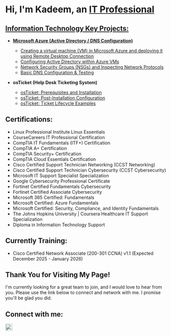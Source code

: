 <h1>Hi, I'm Kadeem, an <a href="https://linkedin.com/in/kadeem-charles-in">IT Professional </h1>

<h2> Information Technology Key Projects:</h2>

- <b>Microsoft Azure (Active Directory / DNS Configuration)</b>
  - [Creating a virtual machine (VM) in Microsoft Azure and deploying it using Remote Desktop Connection](https://github.com/kcharles-ghub/vm-remotedesktop)
  - [Configuring Active Directory within Azure VMs](https://github.com/kcharles-ghub/configure-ad)
  - [Network Security Groups (NSGs) and Inspecting Network Protocols](https://github.com/kcharles-ghub/azure-network-protocols)
  - [Basic DNS Configuration & Testing](https://github.com/kcharles-ghub/dns-config)

- <b>osTicket (Help Desk Ticketing System)</b>
  - [osTicket: Prerequisites and Installation](https://github.com/kcharles-ghub/osticket-prereqs)
  - [osTicket: Post-Installation Configuration](https://github.com/kcharles-ghub/post-install-config)
  - [osTicket: Ticket Lifecycle Examples](https://github.com/kcharles-ghub/ticket-lifecycle)
 
<h2>Certifications:</h2>

  - Linux Professional Institute Linux Essentials
  - CourseCareers IT Professional Certification
  - CompTIA IT Fundamentals (ITF+) Certification
  - CompTIA A+ Certification
  - CompTIA Security+ Certification
  - CompTIA Cloud Essentials Certification
  - Cisco Certified Support Technician Networking (CCST Networking)
  - Cisco Certified Support Technician Cybersecurity (CCST Cybersecurity)
  - Microsoft IT Support Specialist Specialization
  - Google Cybersecurity Professional Certificate
  - Fortinet Certified Fundamentals Cybersecurity
  - Fortinet Certified Associate Cybersecurity
  - Microsoft 365 Certified: Fundamentals
  - Microsoft Certified: Azure Fundamentals
  - Microsoft Certified: Security, Compliance, and Identity Fundamentals
  - The Johns Hopkins University | Coursera Healthcare IT Support Specialization
  - Diploma in Information Technology Support

<h2>Currently Training:</h2>
 
  - Cisco Certified Network Associate (200-301 CCNA) v1.1 (Expected December 2025 - January 2026)</li>

<h2>Thank You for Visiting My Page!</h2>
 
 <p>I'm currently looking for a great team to join, and I would love to hear from you. Please use the link below to connect and network with me. I promise you'll be glad you did.</p>

<h2> Connect with me:</h2>

[<img align="left" alt=" | LinkedIn" width="22px" src="https://cdn.jsdelivr.net/npm/simple-icons@v3/icons/linkedin.svg" />][linkedin]

[linkedin]: https://linkedin.com/in/kadeem-charles-in
